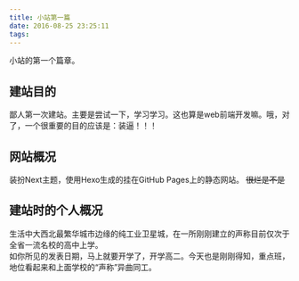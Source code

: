 ```yaml
---
title: 小站第一篇
date: 2016-08-25 23:25:11
tags:
---
```

小站的第一个篇章。
## 建站目的
鄙人第一次建站。主要是尝试一下，学习学习。这也算是web前端开发嘛。哦，对了，一个很重要的目的应该是：装逼！！！
## 网站概况
装扮Next主题，使用Hexo生成的挂在GitHub Pages上的静态网站。 ~~很烂是不是~~
## 建站时的个人概况
生活中大西北最繁华城市边缘的纯工业卫星城，在一所刚刚建立的声称目前仅次于全省一流名校的高中上学。  
如你所见的发表日期，马上就要开学了，开学高二。今天也是刚刚得知，重点班，地位看起来和上面学校的“声称”异曲同工。

